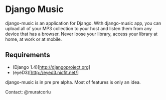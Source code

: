 Django Music
============

django-music is an application for Django. With django-music app, you can upload all of your MP3 collection to your host and listen them from any device that has a browser. Never loose your library, access your library at home, at work or at mobile.

## Requirements

* (Django 1.4)[http://djangoproject.org]
* (eyeD3)[http://eyed3.nicfit.net/]

django-music is in pre pre alpha. Most of features is only an idea.

Contact: @muratcorlu
